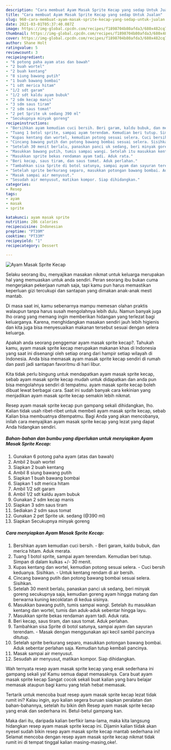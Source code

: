 ```yaml
---
description: "Cara membuat Ayam Masak Sprite Kecap yang sedap Untuk Jualan"
title: "Cara membuat Ayam Masak Sprite Kecap yang sedap Untuk Jualan"
slug: 960-cara-membuat-ayam-masak-sprite-kecap-yang-sedap-untuk-jualan
date: 2021-03-01T05:37:40.087Z
image: https://img-global.cpcdn.com/recipes/f1898704b80afda3/680x482cq70/ayam-masak-sprite-kecap-foto-resep-utama.jpg
thumbnail: https://img-global.cpcdn.com/recipes/f1898704b80afda3/680x482cq70/ayam-masak-sprite-kecap-foto-resep-utama.jpg
cover: https://img-global.cpcdn.com/recipes/f1898704b80afda3/680x482cq70/ayam-masak-sprite-kecap-foto-resep-utama.jpg
author: Shane Holt
ratingvalue: 5
reviewcount: 3
recipeingredient:
- "6 potong paha ayam atas dan bawah"
- "2 buah wortel"
- "2 buah kentang"
- "8 siung bawang putih"
- "1 buah bawang bombai"
- "1 sdt merica hitam"
- "1/2 sdt garam"
- "1/2 sdt kaldu ayam bubuk"
- "2 sdm kecap manis"
- "3 sdm saus tiram"
- "2 sdm saus tomat"
- "2 pet Sprite uk sedang 390 ml"
- "Secukupnya minyak goreng"
recipeinstructions:
- "Bersihkan ayam kemudian cuci bersih. Beri garam, kaldu bubuk, dan merica hitam. Aduk merata."
- "Tuang 1 botol sprite, sampai ayam terendam. Kemudian beri tutup. Simpan di dalam kulkas +/- 30 menit."
- "Kupas kentang dan wortel, kemudian potong sesuai selera. Cuci bersih keduanya. Sisihkan.  Untuk kentang rendam di air bersih."
- "Cincang bawang putih dan potong bawang bombai sesuai selera. Sisihkan."
- "Setelah 30 menit berlalu, panaskan panci uk sedang, beri minyak goreng secukupnya saja, kemudian goreng ayam hingga matang dan berwarna kuning kecoklatan di kedua sisinya."
- "Masukkan bawang putih, tumis sampai wangi. Setelah itu masukkan kentang dan wortel, tumis dan aduk-aduk sebentar hingga layu."
- "Masukkan sprite bekas rendaman ayam tadi. Aduk rata."
- "Beri kecap, saus tiram, dan saus tomat. Aduk perlahan."
- "Tambahkan sisa Sprite di botol satunya, sampai ayam dan sayuran terendam.  Masak dengan menggunakan api kecil sambil pancinya ditutup."
- "Setelah sprite berkurang separo, masukkan potongan bawang bombai. Aduk sebentar perlahan saja. Kemudian tutup kembali pancinya."
- "Masak sampai air menyusut."
- "Sesudah air menyusut, matikan kompor. Siap dihidangkan."
categories:
- Resep
tags:
- ayam
- masak
- sprite

katakunci: ayam masak sprite 
nutrition: 286 calories
recipecuisine: Indonesian
preptime: "PT39M"
cooktime: "PT33M"
recipeyield: "1"
recipecategory: Dessert

---
```



![Ayam Masak Sprite Kecap](https://img-global.cpcdn.com/recipes/f1898704b80afda3/680x482cq70/ayam-masak-sprite-kecap-foto-resep-utama.jpg)

Selaku seorang ibu, menyajikan masakan nikmat untuk keluarga merupakan hal yang memuaskan untuk anda sendiri. Peran seorang ibu bukan cuma mengerjakan pekerjaan rumah saja, tapi kamu pun harus memastikan keperluan gizi tercukupi dan santapan yang dimakan anak-anak mesti mantab.

Di masa  saat ini, kamu sebenarnya mampu memesan olahan praktis walaupun tanpa harus susah mengolahnya lebih dulu. Namun banyak juga lho orang yang memang ingin memberikan hidangan yang terlezat bagi keluarganya. Karena, menghidangkan masakan sendiri jauh lebih higienis dan kita juga bisa menyesuaikan makanan tersebut sesuai dengan selera keluarga. 



Apakah anda seorang penggemar ayam masak sprite kecap?. Tahukah kamu, ayam masak sprite kecap merupakan makanan khas di Indonesia yang saat ini disenangi oleh setiap orang dari hampir setiap wilayah di Indonesia. Anda bisa memasak ayam masak sprite kecap sendiri di rumah dan pasti jadi santapan favoritmu di hari libur.

Kita tidak perlu bingung untuk mendapatkan ayam masak sprite kecap, sebab ayam masak sprite kecap mudah untuk didapatkan dan anda pun bisa mengolahnya sendiri di tempatmu. ayam masak sprite kecap boleh dibuat lewat berbagai cara. Saat ini sudah banyak cara kekinian yang menjadikan ayam masak sprite kecap semakin lebih nikmat.

Resep ayam masak sprite kecap pun gampang sekali dihidangkan, lho. Kalian tidak usah ribet-ribet untuk membeli ayam masak sprite kecap, sebab Kalian bisa membuatnya ditempatmu. Bagi Anda yang akan mencobanya, inilah cara menyajikan ayam masak sprite kecap yang lezat yang dapat Anda hidangkan sendiri.

<!--inarticleads1-->

##### Bahan-bahan dan bumbu yang diperlukan untuk menyiapkan Ayam Masak Sprite Kecap:

1. Gunakan 6 potong paha ayam (atas dan bawah)
1. Ambil 2 buah wortel
1. Siapkan 2 buah kentang
1. Ambil 8 siung bawang putih
1. Siapkan 1 buah bawang bombai
1. Siapkan 1 sdt merica hitam
1. Ambil 1/2 sdt garam
1. Ambil 1/2 sdt kaldu ayam bubuk
1. Gunakan 2 sdm kecap manis
1. Siapkan 3 sdm saus tiram
1. Sediakan 2 sdm saus tomat
1. Gunakan 2 pet Sprite uk. sedang (@390 ml)
1. Siapkan Secukupnya minyak goreng




<!--inarticleads2-->

##### Cara menyiapkan Ayam Masak Sprite Kecap:

1. Bersihkan ayam kemudian cuci bersih. - Beri garam, kaldu bubuk, dan merica hitam. Aduk merata.
1. Tuang 1 botol sprite, sampai ayam terendam. Kemudian beri tutup. Simpan di dalam kulkas +/- 30 menit.
1. Kupas kentang dan wortel, kemudian potong sesuai selera. - Cuci bersih keduanya. Sisihkan.  - Untuk kentang rendam di air bersih.
1. Cincang bawang putih dan potong bawang bombai sesuai selera. Sisihkan.
1. Setelah 30 menit berlalu, panaskan panci uk sedang, beri minyak goreng secukupnya saja, kemudian goreng ayam hingga matang dan berwarna kuning kecoklatan di kedua sisinya.
1. Masukkan bawang putih, tumis sampai wangi. Setelah itu masukkan kentang dan wortel, tumis dan aduk-aduk sebentar hingga layu.
1. Masukkan sprite bekas rendaman ayam tadi. Aduk rata.
1. Beri kecap, saus tiram, dan saus tomat. Aduk perlahan.
1. Tambahkan sisa Sprite di botol satunya, sampai ayam dan sayuran terendam.  - Masak dengan menggunakan api kecil sambil pancinya ditutup.
1. Setelah sprite berkurang separo, masukkan potongan bawang bombai. Aduk sebentar perlahan saja. Kemudian tutup kembali pancinya.
1. Masak sampai air menyusut.
1. Sesudah air menyusut, matikan kompor. Siap dihidangkan.




Wah ternyata resep ayam masak sprite kecap yang enak sederhana ini gampang sekali ya! Kamu semua dapat memasaknya. Cara buat ayam masak sprite kecap Sangat cocok sekali buat kalian yang baru belajar memasak ataupun bagi kamu yang telah hebat memasak.

Tertarik untuk mencoba buat resep ayam masak sprite kecap lezat tidak rumit ini? Kalau ingin, ayo kalian segera buruan siapkan peralatan dan bahan-bahannya, setelah itu bikin deh Resep ayam masak sprite kecap yang enak dan sederhana ini. Betul-betul gampang kan. 

Maka dari itu, daripada kalian berfikir lama-lama, maka kita langsung hidangkan resep ayam masak sprite kecap ini. Dijamin kalian tiidak akan nyesel sudah bikin resep ayam masak sprite kecap mantab sederhana ini! Selamat mencoba dengan resep ayam masak sprite kecap nikmat tidak rumit ini di tempat tinggal kalian masing-masing,oke!.

